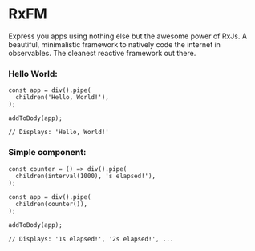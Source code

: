 # RxFM

Express you apps using nothing else but the awesome power of RxJs. A beautiful, minimalistic framework to natively code the internet in observables. The cleanest reactive framework out there.

 ### Hello World:
```
const app = div().pipe(
  children('Hello, World!'),
);

addToBody(app);

// Displays: 'Hello, World!'
```

 ### Simple component:
```
const counter = () => div().pipe(
  children(interval(1000), 's elapsed!'),
);

const app = div().pipe(
  children(counter()),
);

addToBody(app);

// Displays: '1s elapsed!', '2s elapsed!', ...
```
